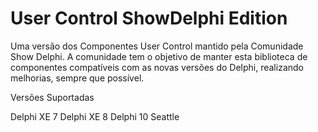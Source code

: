 # User Control ShowDelphi Edition

Uma versão dos Componentes User Control mantido pela Comunidade Show Delphi.
A comunidade tem o objetivo de manter esta biblioteca de componentes
compatíveis com as novas versões do Delphi, realizando melhorias, sempre 
que possível.

Versões Suportadas

Delphi XE 7
Delphi XE 8
Delphi 10 Seattle
